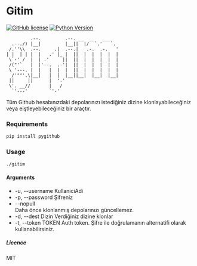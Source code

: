 # Gitim

[![GitHub license](https://img.shields.io/badge/license-MIT-brightgreen.svg)](https://opensource.org/licenses/MIT) 
[![Python Version](https://img.shields.io/badge/python-3.5-blue.svg)](https://docs.python.org/3.5/whatsnew/changelog.html#python-3-5-0-final)

```
         .--.         .--. __  __   ___
  .--./) |__|         |__||  |/  `.'   `.
 /.''\\  .--.     .|  .--.|   .-.  .-.   '
| |  | | |  |   .' |_ |  ||  |  |  |  |  |
 \`-' /  |  | .'     ||  ||  |  |  |  |  |
 /("'`   |  |'--.  .-'|  ||  |  |  |  |  |
 \ '---. |  |   |  |  |  ||  |  |  |  |  |
  /'""'.\|__|   |  |  |__||__|  |__|  |__|
 ||     ||      |  '.'
 \'. __//       |   /
  `'---'        `'-'
```

Tüm Github hesabınızdaki depolarınızı istediğiniz dizine klonlayabileceğiniz veya eiştleyebileceğiniz bir araçtır.

### Requirements

```python
pip install pygithub
```

### Usage
```
./gitim
```

#### Arguments

* -u, --username KullaniciAdi 
* -p, --password Şifreniz
* --nopull       
Daha önce klonlanmış depolarınızı güncellemez.
* -d, --dest Dizin
Verdiğiniz dizine klonlar
* -t, --token TOKEN 
Auth token. Şifre ile doğrulamanın alternatifi olarak kullanabilirsiniz.

##### Licence
MIT